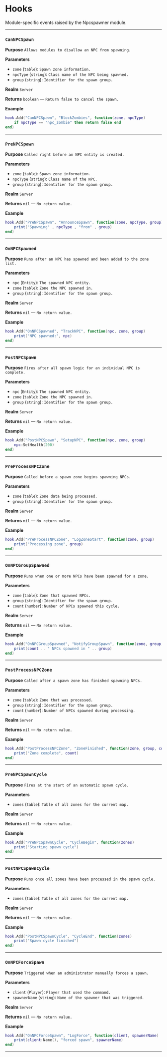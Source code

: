 # Hooks
Module-specific events raised by the Npcspawner module.

---
### `CanNPCSpawn`

**Purpose**
`Allows modules to disallow an NPC from spawning.`

**Parameters**

* `zone` (`table`): `Spawn zone information.`
* `npcType` (`string`): `Class name of the NPC being spawned.`
* `group` (`string`): `Identifier for the spawn group.`

**Realm**
`Server`

**Returns**
`boolean` — `Return false to cancel the spawn.`

**Example**

```lua
hook.Add("CanNPCSpawn", "BlockZombies", function(zone, npcType)
    if npcType == "npc_zombie" then return false end
end)
```

---

### `PreNPCSpawn`

**Purpose**
`Called right before an NPC entity is created.`

**Parameters**

* `zone` (`table`): `Spawn zone information.`
* `npcType` (`string`): `Class name of the NPC.`
* `group` (`string`): `Identifier for the spawn group.`

**Realm**
`Server`

**Returns**
`nil` — `No return value.`

**Example**

```lua
hook.Add("PreNPCSpawn", "AnnounceSpawn", function(zone, npcType, group)
    print("Spawning" , npcType , "from" , group)
end)
```

---

### `OnNPCSpawned`

**Purpose**
`Runs after an NPC has spawned and been added to the zone list.`

**Parameters**

* `npc` (`Entity`): `The spawned NPC entity.`
* `zone` (`table`): `Zone the NPC spawned in.`
* `group` (`string`): `Identifier for the spawn group.`

**Realm**
`Server`

**Returns**
`nil` — `No return value.`

**Example**

```lua
hook.Add("OnNPCSpawned", "TrackNPC", function(npc, zone, group)
    print("NPC spawned:", npc)
end)
```

---

### `PostNPCSpawn`

**Purpose**
`Fires after all spawn logic for an individual NPC is complete.`

**Parameters**

* `npc` (`Entity`): `The spawned NPC entity.`
* `zone` (`table`): `Zone the NPC spawned in.`
* `group` (`string`): `Identifier for the spawn group.`

**Realm**
`Server`

**Returns**
`nil` — `No return value.`

**Example**

```lua
hook.Add("PostNPCSpawn", "SetupNPC", function(npc, zone, group)
    npc:SetHealth(200)
end)
```

---

### `PreProcessNPCZone`

**Purpose**
`Called before a spawn zone begins spawning NPCs.`

**Parameters**

* `zone` (`table`): `Zone data being processed.`
* `group` (`string`): `Identifier for the spawn group.`

**Realm**
`Server`

**Returns**
`nil` — `No return value.`

**Example**

```lua
hook.Add("PreProcessNPCZone", "LogZoneStart", function(zone, group)
    print("Processing zone", group)
end)
```

---

### `OnNPCGroupSpawned`

**Purpose**
`Runs when one or more NPCs have been spawned for a zone.`

**Parameters**

* `zone` (`table`): `Zone that spawned NPCs.`
* `group` (`string`): `Identifier for the spawn group.`
* `count` (`number`): `Number of NPCs spawned this cycle.`

**Realm**
`Server`

**Returns**
`nil` — `No return value.`

**Example**

```lua
hook.Add("OnNPCGroupSpawned", "NotifyGroupSpawn", function(zone, group, count)
    print(count .. " NPCs spawned in " .. group)
end)
```

---

### `PostProcessNPCZone`

**Purpose**
`Called after a spawn zone has finished spawning NPCs.`

**Parameters**

* `zone` (`table`): `Zone that was processed.`
* `group` (`string`): `Identifier for the spawn group.`
* `count` (`number`): `Number of NPCs spawned during processing.`

**Realm**
`Server`

**Returns**
`nil` — `No return value.`

**Example**

```lua
hook.Add("PostProcessNPCZone", "ZoneFinished", function(zone, group, count)
    print("Zone complete", count)
end)
```

---

### `PreNPCSpawnCycle`

**Purpose**
`Fires at the start of an automatic spawn cycle.`

**Parameters**

* `zones` (`table`): `Table of all zones for the current map.`

**Realm**
`Server`

**Returns**
`nil` — `No return value.`

**Example**

```lua
hook.Add("PreNPCSpawnCycle", "CycleBegin", function(zones)
    print("Starting spawn cycle")
end)
```

---

### `PostNPCSpawnCycle`

**Purpose**
`Runs once all zones have been processed in the spawn cycle.`

**Parameters**

* `zones` (`table`): `Table of all zones for the current map.`

**Realm**
`Server`

**Returns**
`nil` — `No return value.`

**Example**

```lua
hook.Add("PostNPCSpawnCycle", "CycleEnd", function(zones)
    print("Spawn cycle finished")
end)
```

---

### `OnNPCForceSpawn`

**Purpose**
`Triggered when an administrator manually forces a spawn.`

**Parameters**

* `client` (`Player`): `Player that used the command.`
* `spawnerName` (`string`): `Name of the spawner that was triggered.`

**Realm**
`Server`

**Returns**
`nil` — `No return value.`

**Example**

```lua
hook.Add("OnNPCForceSpawn", "LogForce", function(client, spawnerName)
    print(client:Name(), "forced spawn", spawnerName)
end)
```

---

